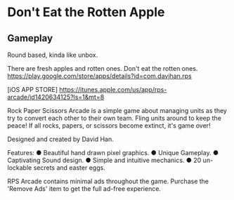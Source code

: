 # Don't Eat the Rotten Apple



## Gameplay

Round based, kinda like unbox.

There are fresh apples and rotten ones. Don't eat the rotten ones.
https://play.google.com/store/apps/details?id=com.davjhan.rps

[iOS APP STORE]
https://itunes.apple.com/us/app/rps-arcade/id1420634125?ls=1&mt=8

Rock Paper Scissors Arcade is a simple game about managing units as they try to convert each other to their own team. Fling units around to keep the peace! If all rocks, papers, or scissors become extinct, it's game over!

Designed and created by David Han.

Features:
● Beautiful hand drawn pixel graphics.
● Unique Gameplay.
● Captivating Sound design.
● Simple and intuitive mechanics.
● 20 un-lockable secrets and easter eggs.

RPS Arcade contains minimal ads throughout the game. Purchase the 'Remove Ads' item to get the full ad-free experience.
